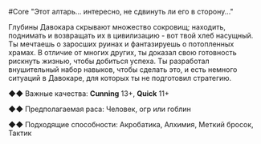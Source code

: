 #Core
"Этот алтарь... интересно, не сдвинуть ли его в сторону..."

Глубины Давокара скрывают множество сокровищ; находить, поднимать и возвращать их в цивилизацию - вот твой хлеб насущный. Ты мечтаешь о заросших руинах и фантазируешь о потопленных храмах. В отличие от многих других, ты доказал свою готовность рискнуть жизнью, чтобы добиться успеха. Ты разработал внушительный набор навыков, чтобы сделать это, и есть немного ситуаций в Давокаре, для которых ты не подготовил стратегию.

◆◆ Важные качества: **Cunning** 13+, **Quick** 11+

◆◆ Предполагаемая раса: Человек, огр или гоблин

◆◆ Подходящие способности: Акробатика, Алхимия, Меткий бросок, Тактик
